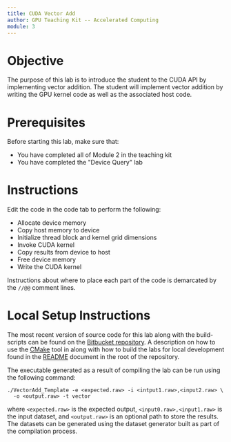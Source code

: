 ```yaml
---
title: CUDA Vector Add
author: GPU Teaching Kit -- Accelerated Computing
module: 3
---
```


# Objective
The purpose of this lab is to introduce the student to the CUDA API by implementing vector addition. The student will implement vector addition by writing the GPU kernel code as well as the associated host code.

# Prerequisites
Before starting this lab, make sure that:
- You have completed all of Module 2 in the teaching kit
- You have completed the "Device Query" lab

# Instructions
Edit the code in the code tab to perform the following:
- Allocate device memory
- Copy host memory to device
- Initialize thread block and kernel grid dimensions
- Invoke CUDA kernel
- Copy results from device to host
- Free device memory
- Write the CUDA kernel

Instructions about where to place each part of the code is demarcated by the `//@@` comment lines.

# Local Setup Instructions
The most recent version of source code for this lab along with the build-scripts can be found on the [Bitbucket repository](LINKTOLAB). A description on how to use the [CMake](https://cmake.org/) tool in along with how to build the labs for local development found in the [README](LINKTOREADME) document in the root of the repository.

The executable generated as a result of compiling the lab can be run using the following command:

```
./VectorAdd_Template -e <expected.raw> -i <intput1.raw>,<input2.raw> \
  -o <output.raw> -t vector
```

where `<expected.raw>` is the expected output, `<input0.raw>,<input1.raw>` is the input dataset, and `<output.raw>` is an optional path to store the results. The datasets can be generated using the dataset generator built as part of the compilation process.
